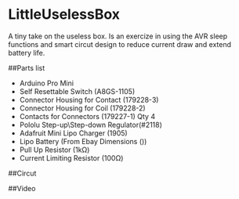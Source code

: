 # LittleUselessBox
A tiny take on the useless box. Is an exercize in using the AVR sleep functions and smart circut design to reduce current draw and extend battery life.

##Parts list
* Arduino Pro Mini
* Self Resettable Switch (A8GS-1105)
* Connector Housing for Contact (179228-3)
* Connector Housing for Coil (179228-2)
* Contacts for Connectors (179227-1) Qty 4
* Pololu Step-up\Step-down Regulator(#2118)
* Adafruit Mini Lipo Charger (1905)
* Lipo Battery (From Ebay Dimensions ())
* Pull Up Resistor (1kΩ)
* Current Limiting Resistor (100Ω)

##Circut

##Video
